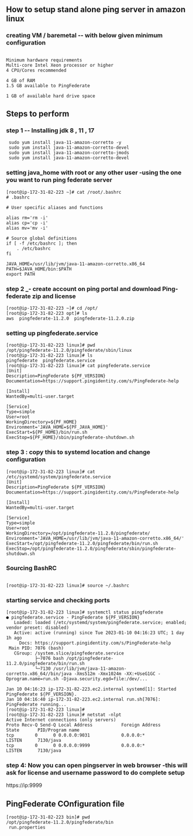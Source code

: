 ## How to setup stand alone ping server in amazon linux 

### creating VM / baremetal -- with below given minimum configuration 

```

Minimum hardware requirements
Multi-core Intel Xeon processor or higher
4 CPU/Cores recommended

4 GB of RAM
1.5 GB available to PingFederate

1 GB of available hard drive space
```

## Steps to perform 

### step 1 -- Installing jdk 8 , 11 , 17 

```
 sudo yum install java-11-amazon-corretto -y
 sudo yum install java-11-amazon-corretto-devel
 sudo yum install java-11-amazon-corretto-jmods
 sudo yum install java-11-amazon-corretto-devel
```

### setting java_home with root or any other user -using the one you want to run ping federate server

```
[root@ip-172-31-82-223 ~]# cat /root/.bashrc 
# .bashrc

# User specific aliases and functions

alias rm='rm -i'
alias cp='cp -i'
alias mv='mv -i'

# Source global definitions
if [ -f /etc/bashrc ]; then
	. /etc/bashrc
fi

JAVA_HOME=/usr/lib/jvm/java-11-amazon-corretto.x86_64
PATH=$JAVA_HOME/bin:$PATH
export PATH

```

### step 2 _- create account on ping portal and download Ping-federate zip and license 

```
[root@ip-172-31-82-223 ~]# cd /opt/
[root@ip-172-31-82-223 opt]# ls
aws  pingfederate-11.2.0  pingfederate-11.2.0.zip
```

### setting up pingfederate.service 

```
[root@ip-172-31-82-223 linux]# pwd
/opt/pingfederate-11.2.0/pingfederate/sbin/linux
[root@ip-172-31-82-223 linux]# ls
pingfederate  pingfederate.service
[root@ip-172-31-82-223 linux]# cat pingfederate.service 
[Unit]
Description=PingFederate ${PF_VERSION}
Documentation=https://support.pingidentity.com/s/PingFederate-help

[Install]
WantedBy=multi-user.target

[Service]
Type=simple
User=root
WorkingDirectory=${PF_HOME}
Environment='JAVA_HOME=${PF_JAVA_HOME}'
ExecStart=${PF_HOME}/bin/run.sh
ExecStop=${PF_HOME}/sbin/pingfederate-shutdown.sh
```

### step 3 : copy this to systemd location and change configuration 

```
[root@ip-172-31-82-223 linux]# cat /etc/systemd/system/pingfederate.service 
[Unit]
Description=PingFederate ${PF_VERSION}
Documentation=https://support.pingidentity.com/s/PingFederate-help

[Install]
WantedBy=multi-user.target

[Service]
Type=simple
User=root
WorkingDirectory=/opt/pingfederate-11.2.0/pingfederate/
Environment='JAVA_HOME=/usr/lib/jvm/java-11-amazon-corretto.x86_64/'
ExecStart=/opt/pingfederate-11.2.0/pingfederate/bin/run.sh
ExecStop=/opt/pingfederate-11.2.0/pingfederate/sbin/pingfederate-shutdown.sh
```

### Sourcing BashRC
```

[root@ip-172-31-82-223 linux]# source ~/.bashrc

```
### starting service and checking ports 

```
[root@ip-172-31-82-223 linux]# systemctl status pingfederate
● pingfederate.service - PingFederate ${PF_VERSION}
   Loaded: loaded (/etc/systemd/system/pingfederate.service; enabled; vendor preset: disabled)
   Active: active (running) since Tue 2023-01-10 04:16:23 UTC; 1 day 1h ago
     Docs: https://support.pingidentity.com/s/PingFederate-help
 Main PID: 7076 (bash)
   CGroup: /system.slice/pingfederate.service
           ├─7076 bash /opt/pingfederate-11.2.0/pingfederate/bin/run.sh
           └─7130 /usr/lib/jvm/java-11-amazon-corretto.x86_64//bin/java -Xms512m -Xmx1024m -XX:+UseG1GC -Dprogram.name=run.sh -Djava.security.egd=file:/dev/...

Jan 10 04:16:23 ip-172-31-82-223.ec2.internal systemd[1]: Started PingFederate ${PF_VERSION}.
Jan 10 04:16:40 ip-172-31-82-223.ec2.internal run.sh[7076]: PingFederate running...
[root@ip-172-31-82-223 linux]# 
[root@ip-172-31-82-223 linux]# netstat -nlpt 
Active Internet connections (only servers)
Proto Recv-Q Send-Q Local Address           Foreign Address         State       PID/Program name    
tcp        0      0 0.0.0.0:9031            0.0.0.0:*               LISTEN      7130/java           
tcp        0      0 0.0.0.0:9999            0.0.0.0:*               LISTEN      7130/java  
```

### step 4: Now you can open pingserver in web browser -this will ask for license and username password to do complete setup

https://ip:9999

## PingFederate COnfiguration file 

```
[root@ip-172-31-82-223 bin]# pwd
/opt/pingfederate-11.2.0/pingfederate/bin
 run.properties
```



